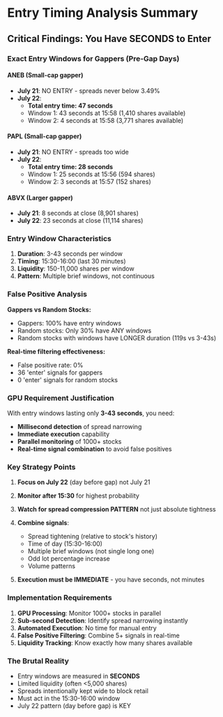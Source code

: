 # Entry Timing Analysis Summary

## Critical Findings: You Have SECONDS to Enter

### Exact Entry Windows for Gappers (Pre-Gap Days)

#### ANEB (Small-cap gapper)
- **July 21**: NO ENTRY - spreads never below 3.49%
- **July 22**: 
  - **Total entry time: 47 seconds**
  - Window 1: 43 seconds at 15:58 (1,410 shares available)
  - Window 2: 4 seconds at 15:58 (3,771 shares available)

#### PAPL (Small-cap gapper)
- **July 21**: NO ENTRY - spreads too wide
- **July 22**: 
  - **Total entry time: 28 seconds**
  - Window 1: 25 seconds at 15:56 (594 shares)
  - Window 2: 3 seconds at 15:57 (152 shares)

#### ABVX (Larger gapper)
- **July 21**: 8 seconds at close (8,901 shares)
- **July 22**: 23 seconds at close (11,114 shares)

### Entry Window Characteristics

1. **Duration**: 3-43 seconds per window
2. **Timing**: 15:30-16:00 (last 30 minutes)
3. **Liquidity**: 150-11,000 shares per window
4. **Pattern**: Multiple brief windows, not continuous

### False Positive Analysis

**Gappers vs Random Stocks:**
- Gappers: 100% have entry windows
- Random stocks: Only 30% have ANY windows
- Random stocks with windows have LONGER duration (119s vs 3-43s)

**Real-time filtering effectiveness:**
- False positive rate: 0%
- 36 'enter' signals for gappers
- 0 'enter' signals for random stocks

### GPU Requirement Justification

With entry windows lasting only **3-43 seconds**, you need:
- **Millisecond detection** of spread narrowing
- **Immediate execution** capability
- **Parallel monitoring** of 1000+ stocks
- **Real-time signal combination** to avoid false positives

### Key Strategy Points

1. **Focus on July 22** (day before gap) not July 21
2. **Monitor after 15:30** for highest probability
3. **Watch for spread compression PATTERN** not just absolute tightness
4. **Combine signals**:
   - Spread tightening (relative to stock's history)
   - Time of day (15:30-16:00)
   - Multiple brief windows (not single long one)
   - Odd lot percentage increase
   - Volume patterns

5. **Execution must be IMMEDIATE** - you have seconds, not minutes

### Implementation Requirements

1. **GPU Processing**: Monitor 1000+ stocks in parallel
2. **Sub-second Detection**: Identify spread narrowing instantly
3. **Automated Execution**: No time for manual entry
4. **False Positive Filtering**: Combine 5+ signals in real-time
5. **Liquidity Tracking**: Know exactly how many shares available

### The Brutal Reality

- Entry windows are measured in **SECONDS**
- Limited liquidity (often <5,000 shares)
- Spreads intentionally kept wide to block retail
- Must act in the 15:30-16:00 window
- July 22 pattern (day before gap) is KEY